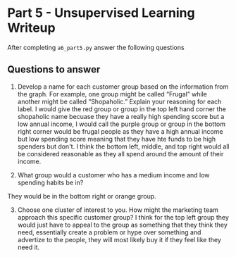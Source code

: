# Part 5 - Unsupervised Learning Writeup

After completing `a6_part5.py` answer the following questions

## Questions to answer

1. Develop a name for each customer group based on the information from the graph. For example, one group might be called “Frugal” while another might be called “Shopaholic.” Explain your reasoning for each label.
I would give the red group or group in the top left hand corner the shopaholic name becuase they have a really high spending score but a low annual income, I would call the purple group or group in the bottom right corner would be frugal people as they have a high annual income but low spending score meaning that they have hte funds to be high spenders but don't. I think the bottom left, middle, and top right would all be considered reasonable as they all spend around the amount of their income.

2. What group would a customer who has a medium income and low spending habits be in?

They would be in the bottom right or orange group.

3. Choose one cluster of interest to you. How might the marketing team approach this specific customer group?
I think for the top left group they would just have to appeal to the group as something that they think they need, essentially create a problem or hype over something and advertize to the people, they will most likely buy it if they feel like they need it.
